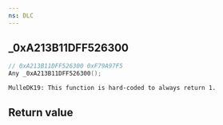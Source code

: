 ```yaml
---
ns: DLC
---
```

## _0xA213B11DFF526300

```c
// 0xA213B11DFF526300 0xF79A97F5
Any _0xA213B11DFF526300();
```

```
MulleDK19: This function is hard-coded to always return 1.  
```

## Return value
